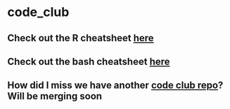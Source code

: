 # code_club

## Check out the R cheatsheet [here](https://github.com/AndersenLab/code_club/blob/main/R_cheatsheet.md)

## Check out the bash cheatsheet [here](https://github.com/AndersenLab/code_club/blob/main/bash_cheatsheet.md)

## How did I miss we have another [code club repo](https://github.com/AndersenLab/CodeClub)? Will be merging soon
